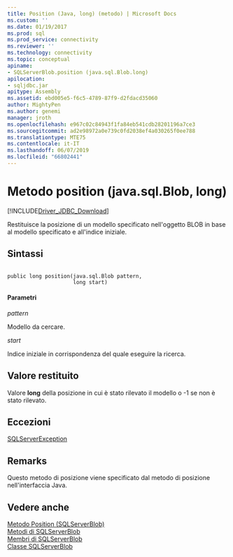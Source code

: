 ```yaml
---
title: Position (Java, long) (metodo) | Microsoft Docs
ms.custom: ''
ms.date: 01/19/2017
ms.prod: sql
ms.prod_service: connectivity
ms.reviewer: ''
ms.technology: connectivity
ms.topic: conceptual
apiname:
- SQLServerBlob.position (java.sql.Blob.long)
apilocation:
- sqljdbc.jar
apitype: Assembly
ms.assetid: ebd005e5-f6c5-4789-87f9-d2fdacd35060
author: MightyPen
ms.author: genemi
manager: jroth
ms.openlocfilehash: e967c02c84943f1fa84eb541cdb28201196a7ce3
ms.sourcegitcommit: ad2e98972a0e739c0fd2038ef4a030265f0ee788
ms.translationtype: MTE75
ms.contentlocale: it-IT
ms.lasthandoff: 06/07/2019
ms.locfileid: "66802441"
---
```

# <a name="position-method-javasqlblob-long"></a>Metodo position (java.sql.Blob, long)
[!INCLUDE[Driver_JDBC_Download](../../../includes/driver_jdbc_download.md)]

  Restituisce la posizione di un modello specificato nell'oggetto BLOB in base al modello specificato e all'indice iniziale.  
  
## <a name="syntax"></a>Sintassi  
  
```  
  
public long position(java.sql.Blob pattern,  
                     long start)  
```  
  
#### <a name="parameters"></a>Parametri  
 *pattern*  
  
 Modello da cercare.  
  
 *start*  
  
 Indice iniziale in corrispondenza del quale eseguire la ricerca.  
  
## <a name="return-value"></a>Valore restituito  
 Valore **long** della posizione in cui è stato rilevato il modello o -1 se non è stato rilevato.  
  
## <a name="exceptions"></a>Eccezioni  
 [SQLServerException](../../../connect/jdbc/reference/sqlserverexception-class.md)  
  
## <a name="remarks"></a>Remarks  
 Questo metodo di posizione viene specificato dal metodo di posizione nell'interfaccia Java.  
  
## <a name="see-also"></a>Vedere anche  
 [Metodo Position &#40;SQLServerBlob&#41;](../../../connect/jdbc/reference/position-method-sqlserverblob.md)   
 [Metodi di SQLServerBlob](../../../connect/jdbc/reference/sqlserverblob-methods.md)   
 [Membri di SQLServerBlob](../../../connect/jdbc/reference/sqlserverblob-members.md)   
 [Classe SQLServerBlob](../../../connect/jdbc/reference/sqlserverblob-class.md)  
  
  
